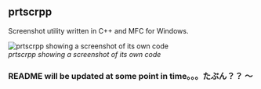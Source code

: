 ﻿## prtscrpp
Screenshot utility written in C++ and MFC for Windows.

![prtscrpp showing a screenshot of its own code](https://raw.githubusercontent.com/infyhr/prtscrpp/master/screenshot.png "prtscrpp showing a screenshot of its own code")  
*prtscrpp showing a screenshot of its own code*

### README will be updated at some point in time。。。たぶん？？ 〜
